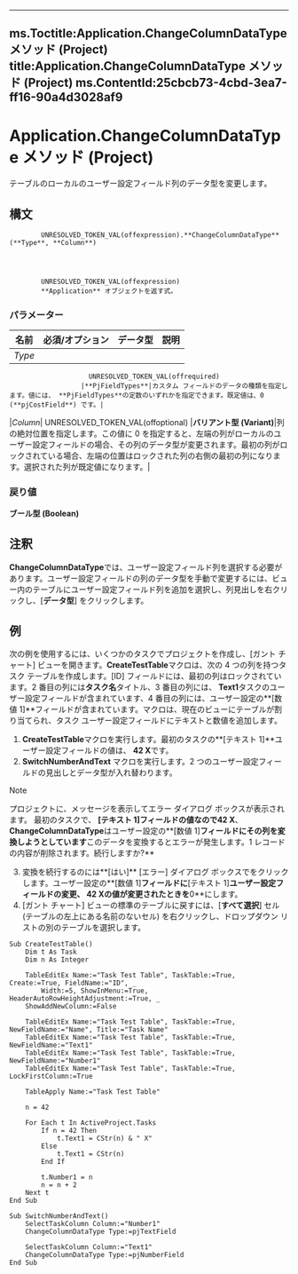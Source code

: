 

---
ms.Toctitle:Application.ChangeColumnDataType メソッド (Project)
title:Application.ChangeColumnDataType メソッド (Project)
ms.ContentId:25cbcb73-4cbd-3ea7-ff16-90a4d3028af9
---
# Application.ChangeColumnDataType メソッド (Project)




テーブルのローカルのユーザー設定フィールド列のデータ型を変更します。

## 構文

            UNRESOLVED_TOKEN_VAL(offexpression).**ChangeColumnDataType**(**Type**, **Column**)




            UNRESOLVED_TOKEN_VAL(offexpression)
            **Application** オブジェクトを返す式。

### パラメーター

|**名前**|**必須/オプション**|**データ型**|**説明**|
|---|---|---|---|
|*Type*|
                        UNRESOLVED_TOKEN_VAL(offrequired)
                      |**PjFieldTypes**|カスタム フィールドのデータの種類を指定します。値には、 **PjFieldTypes**の定数のいずれかを指定できます。既定値は、0 (**pjCostField**) です。|
|*Column*|
                        UNRESOLVED_TOKEN_VAL(offoptional)
                      |**バリアント型 (Variant)**|列の絶対位置を指定します。この値に 0 を指定すると、左端の列がローカルのユーザー設定フィールドの場合、その列のデータ型が変更されます。最初の列がロックされている場合、左端の位置はロックされた列の右側の最初の列になります。選択された列が既定値になります。|



### 戻り値
**ブール型 (Boolean)**





## 注釈
**ChangeColumnDataType**では、ユーザー設定フィールド列を選択する必要があります。ユーザー設定フィールドの列のデータ型を手動で変更するには、ビュー内のテーブルにユーザー設定フィールド列を追加を選択し、列見出しを右クリックし、[**データ型**] をクリックします。



## 例
次の例を使用するには、いくつかのタスクでプロジェクトを作成し、[ガント チャート] ビューを開きます。**CreateTestTable**マクロは、次の 4 つの列を持つタスク テーブルを作成します。[ID] フィールドには、最初の列はロックされています。2 番目の列には**タスク名**タイトル、3 番目の列には、 **Text1**タスクのユーザー設定フィールドが含まれています、4 番目の列には、ユーザー設定の**[数値 1]**フィールドが含まれています。マクロは、現在のビューにテーブルが割り当てられ、タスク ユーザー設定フィールドにテキストと数値を追加します。





1. **CreateTestTable**マクロを実行します。最初のタスクの**[テキスト 1]**ユーザー設定フィールドの値は、 **42 X**です。
2. **SwitchNumberAndText** マクロを実行します。2 つのユーザー設定フィールドの見出しとデータ型が入れ替わります。

>[!NOTE]
>プロジェクトに、メッセージを表示してエラー ダイアログ ボックスが表示されます。 最初のタスクで、 **[テキスト 1]**フィールドの値なので**42 X**、 **ChangeColumnDataType**はユーザー設定の**[数値 1]**フィールドにその列を変換しようとしています**このデータを変換するとエラーが発生します。1 レコードの内容が削除されます。続行しますか?**


3. 変換を続行するのには**[はい]** [エラー] ダイアログ ボックスでをクリックします。ユーザー設定の**[数値 1]**フィールドに**[テキスト 1]**ユーザー設定フィールドの変更、 **42 X**の値が変更されたときを**0**にします。
4. [ガント チャート] ビューの標準のテーブルに戻すには、[**すべて選択**] セル (テーブルの左上にある名前のないセル) を右クリックし、ドロップダウン リストの別のテーブルを選択します。






```vba
Sub CreateTestTable() 
    Dim t As Task 
    Dim n As Integer 
 
    TableEditEx Name:="Task Test Table", TaskTable:=True, Create:=True, FieldName:="ID", _ 
        Width:=5, ShowInMenu:=True, HeaderAutoRowHeightAdjustment:=True, _ 
    ShowAddNewColumn:=False 
 
    TableEditEx Name:="Task Test Table", TaskTable:=True, NewFieldName:="Name", Title:="Task Name" 
    TableEditEx Name:="Task Test Table", TaskTable:=True, NewFieldName:="Text1" 
    TableEditEx Name:="Task Test Table", TaskTable:=True, NewFieldName:="Number1" 
    TableEditEx Name:="Task Test Table", TaskTable:=True, LockFirstColumn:=True 
 
    TableApply Name:="Task Test Table" 
 
    n = 42 

    For Each t In ActiveProject.Tasks 
        If n = 42 Then 
            t.Text1 = CStr(n) & " X" 
        Else 
            t.Text1 = CStr(n) 
        End If 
 
        t.Number1 = n 
        n = n + 2 
    Next t 
End Sub 
 
Sub SwitchNumberAndText() 
    SelectTaskColumn Column:="Number1" 
    ChangeColumnDataType Type:=pjTextField 
 
    SelectTaskColumn Column:="Text1" 
    ChangeColumnDataType Type:=pjNumberField 
End Sub
```





